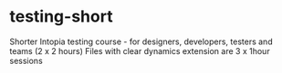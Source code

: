 # testing-short
Shorter Intopia testing course - for designers, developers, testers and teams (2 x 2 hours) 
Files with clear dynamics extension are 3 x 1hour sessions
